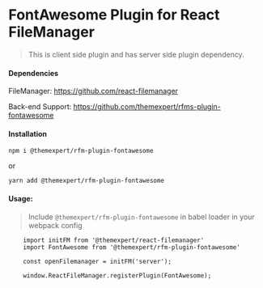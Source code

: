 # FontAwesome Plugin for React FileManager
> This is client side plugin and has server side plugin dependency.

#### Dependencies

FileManager: https://github.com/react-filemanager

Back-end Support: https://github.com/themexpert/rfms-plugin-fontawesome

#### Installation

`npm i @themexpert/rfm-plugin-fontawesome`

or

`yarn add @themexpert/rfm-plugin-fontawesome`

#### Usage:

> Include `@themexpert/rfm-plugin-fontawesome` in babel loader in your webpack config

```JS
    import initFM from '@themexpert/react-filemanager'
    import FontAwesome from '@themexpert/rfm-plugin-fontawesome'
    
    const openFilemanager = initFM('server');
   
    window.ReactFileManager.registerPlugin(FontAwesome);
    
```

